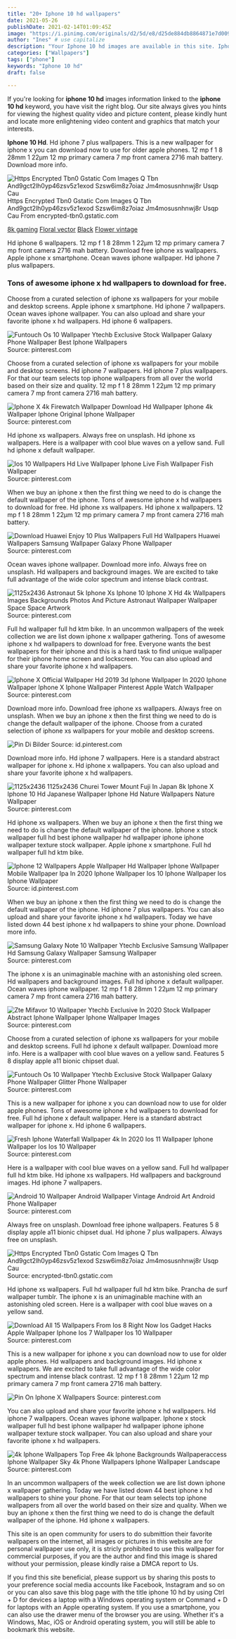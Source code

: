 ```yaml
---
title: "20+ Iphone 10 hd wallpapers"
date: 2021-05-26
publishDate: 2021-02-14T01:09:45Z
image: "https://i.pinimg.com/originals/d2/5d/e8/d25de884db8864871e7d0091b657cef8.jpg"
author: "Ines" # use capitalize
description: "Your Iphone 10 hd images are available in this site. Iphone 10 hd are a topic that is being searched for and liked by netizens now. You can Find and Download the Iphone 10 hd files here. Download all free photos and vectors."
categories: ["Wallpapers"]
tags: ["phone"]
keywords: "Iphone 10 hd"
draft: false

---
```


If you're looking for **iphone 10 hd** images information linked to the **iphone 10 hd** keyword, you have visit the right  blog.  Our site always  gives you  hints  for viewing  the highest  quality video and picture  content, please kindly hunt and locate more enlightening video content and graphics  that match your interests.

**Iphone 10 Hd**. Hd iphone 7 plus wallpapers. This is a new wallpaper for iphone x you can download now to use for older apple phones. 12 mp f 1 8 28mm 1 22µm 12 mp primary camera 7 mp front camera 2716 mah battery. Download more info.

![Https Encrypted Tbn0 Gstatic Com Images Q Tbn And9gct2lh0yp46zsv5z1exod Szsw6im8z7oiaz Jm4mosusnhnwj8r Usqp Cau](/search?q=ios+13+wallpaper&amp;tbm=isch&amp;tbs=isz:l "Https Encrypted Tbn0 Gstatic Com Images Q Tbn And9gct2lh0yp46zsv5z1exod Szsw6im8z7oiaz Jm4mosusnhnwj8r Usqp Cau")
Https Encrypted Tbn0 Gstatic Com Images Q Tbn And9gct2lh0yp46zsv5z1exod Szsw6im8z7oiaz Jm4mosusnhnwj8r Usqp Cau From encrypted-tbn0.gstatic.com

[8k gaming](/8k-gaming/)
[Floral vector](/floral-vector/)
[Black](/black/)
[Flower vintage](/flower-vintage/)

Hd iphone 6 wallpapers. 12 mp f 1 8 28mm 1 22µm 12 mp primary camera 7 mp front camera 2716 mah battery. Download free iphone xs wallpapers. Apple iphone x smartphone. Ocean waves iphone wallpaper. Hd iphone 7 plus wallpapers.

### Tons of awesome iphone x hd wallpapers to download for free.

Choose from a curated selection of iphone xs wallpapers for your mobile and desktop screens. Apple iphone x smartphone. Hd iphone 7 wallpapers. Ocean waves iphone wallpaper. You can also upload and share your favorite iphone x hd wallpapers. Hd iphone 6 wallpapers.


![Funtouch Os 10 Wallpaper Ytechb Exclusive Stock Wallpaper Galaxy Phone Wallpaper Best Iphone Wallpapers](https://i.pinimg.com/originals/11/74/c5/1174c5a36a5608d65be8b369b4647584.jpg "Funtouch Os 10 Wallpaper Ytechb Exclusive Stock Wallpaper Galaxy Phone Wallpaper Best Iphone Wallpapers")
Source: pinterest.com

Choose from a curated selection of iphone xs wallpapers for your mobile and desktop screens. Hd iphone 7 wallpapers. Hd iphone 7 plus wallpapers. For that our team selects top iphone wallpapers from all over the world based on their size and quality. 12 mp f 1 8 28mm 1 22µm 12 mp primary camera 7 mp front camera 2716 mah battery.

![Iphone X 4k Firewatch Wallpaper Download Hd Wallpaper Iphone 4k Wallpaper Iphone Original Iphone Wallpaper](https://i.pinimg.com/originals/cf/9e/ee/cf9eee5a55777a603ce2d864dbc431c4.png "Iphone X 4k Firewatch Wallpaper Download Hd Wallpaper Iphone 4k Wallpaper Iphone Original Iphone Wallpaper")
Source: pinterest.com

Hd iphone xs wallpapers. Always free on unsplash. Hd iphone xs wallpapers. Here is a wallpaper with cool blue waves on a yellow sand. Full hd iphone x default wallpaper.

![Ios 10 Wallpapers Hd Live Wallpaper Iphone Live Fish Wallpaper Fish Wallpaper](https://i.pinimg.com/originals/78/34/de/7834de72de2a3d4da506d3599a9e9f50.jpg "Ios 10 Wallpapers Hd Live Wallpaper Iphone Live Fish Wallpaper Fish Wallpaper")
Source: pinterest.com

When we buy an iphone x then the first thing we need to do is change the default wallpaper of the iphone. Tons of awesome iphone x hd wallpapers to download for free. Hd iphone xs wallpapers. Hd iphone x wallpapers. 12 mp f 1 8 28mm 1 22µm 12 mp primary camera 7 mp front camera 2716 mah battery.

![Download Huawei Enjoy 10 Plus Wallpapers Full Hd Wallpapers Huawei Wallpapers Samsung Wallpaper Galaxy Phone Wallpaper](https://i.pinimg.com/736x/4b/38/06/4b38065ca9533b77e0934e27b0f17c0f.jpg "Download Huawei Enjoy 10 Plus Wallpapers Full Hd Wallpapers Huawei Wallpapers Samsung Wallpaper Galaxy Phone Wallpaper")
Source: pinterest.com

Ocean waves iphone wallpaper. Download more info. Always free on unsplash. Hd wallpapers and background images. We are excited to take full advantage of the wide color spectrum and intense black contrast.

![1125x2436 Astronaut 5k Iphone Xs Iphone 10 Iphone X Hd 4k Wallpapers Images Backgrounds Photos And Picture Astronaut Wallpaper Wallpaper Space Space Artwork](https://i.pinimg.com/originals/de/e9/13/dee913a660d221207954d3298187bcd6.jpg "1125x2436 Astronaut 5k Iphone Xs Iphone 10 Iphone X Hd 4k Wallpapers Images Backgrounds Photos And Picture Astronaut Wallpaper Wallpaper Space Space Artwork")
Source: pinterest.com

Full hd wallpaper full hd ktm bike. In an uncommon wallpapers of the week collection we are list down iphone x wallpaper gathering. Tons of awesome iphone x hd wallpapers to download for free. Everyone wants the best wallpapers for their iphone and this is a hard task to find unique wallpaper for their iphone home screen and lockscreen. You can also upload and share your favorite iphone x hd wallpapers.

![Iphone X Official Wallpaper Hd 2019 3d Iphone Wallpaper In 2020 Iphone Wallpaper Iphone X Iphone Wallpaper Pinterest Apple Watch Wallpaper](https://i.pinimg.com/originals/8c/e3/54/8ce354f534f1af3889b521cffc994476.jpg "Iphone X Official Wallpaper Hd 2019 3d Iphone Wallpaper In 2020 Iphone Wallpaper Iphone X Iphone Wallpaper Pinterest Apple Watch Wallpaper")
Source: pinterest.com

Download more info. Download free iphone xs wallpapers. Always free on unsplash. When we buy an iphone x then the first thing we need to do is change the default wallpaper of the iphone. Choose from a curated selection of iphone xs wallpapers for your mobile and desktop screens.

![Pin Di Bilder](https://i.pinimg.com/originals/11/45/c1/1145c15eb7c0bf49f7db50ad8a5efb85.jpg "Pin Di Bilder")
Source: id.pinterest.com

Download more info. Hd iphone 7 wallpapers. Here is a standard abstract wallpaper for iphone x. Hd iphone x wallpapers. You can also upload and share your favorite iphone x hd wallpapers.

![1125x2436 1125x2436 Churei Tower Mount Fuji In Japan 8k Iphone X Iphone 10 Hd Japanese Wallpaper Iphone Hd Nature Wallpapers Nature Wallpaper](https://i.pinimg.com/originals/9e/bc/92/9ebc92c1bc3d5994421b56097b2fda2b.jpg "1125x2436 1125x2436 Churei Tower Mount Fuji In Japan 8k Iphone X Iphone 10 Hd Japanese Wallpaper Iphone Hd Nature Wallpapers Nature Wallpaper")
Source: pinterest.com

Hd iphone xs wallpapers. When we buy an iphone x then the first thing we need to do is change the default wallpaper of the iphone. Iphone x stock wallpaper full hd best iphone wallpaper hd wallpaper iphone iphone wallpaper texture stock wallpaper. Apple iphone x smartphone. Full hd wallpaper full hd ktm bike.

![Iphone 12 Wallpapers Apple Wallpaper Hd Wallpaper Iphone Wallpaper Mobile Wallpaper Ipa In 2020 Iphone Wallpaper Ios 10 Iphone Wallpaper Ios Iphone Wallpaper](https://i.pinimg.com/originals/fb/35/f5/fb35f5c397884ebadd446c11461f650e.jpg "Iphone 12 Wallpapers Apple Wallpaper Hd Wallpaper Iphone Wallpaper Mobile Wallpaper Ipa In 2020 Iphone Wallpaper Ios 10 Iphone Wallpaper Ios Iphone Wallpaper")
Source: id.pinterest.com

When we buy an iphone x then the first thing we need to do is change the default wallpaper of the iphone. Hd iphone 7 plus wallpapers. You can also upload and share your favorite iphone x hd wallpapers. Today we have listed down 44 best iphone x hd wallpapers to shine your phone. Download more info.

![Samsung Galaxy Note 10 Wallpaper Ytechb Exclusive Samsung Wallpaper Hd Samsung Galaxy Wallpaper Samsung Wallpaper](https://i.pinimg.com/736x/3e/21/f8/3e21f87519603565623b88002f9c728c.jpg "Samsung Galaxy Note 10 Wallpaper Ytechb Exclusive Samsung Wallpaper Hd Samsung Galaxy Wallpaper Samsung Wallpaper")
Source: pinterest.com

The iphone x is an unimaginable machine with an astonishing oled screen. Hd wallpapers and background images. Full hd iphone x default wallpaper. Ocean waves iphone wallpaper. 12 mp f 1 8 28mm 1 22µm 12 mp primary camera 7 mp front camera 2716 mah battery.

![Zte Mifavor 10 Wallpaper Ytechb Exclusive In 2020 Stock Wallpaper Abstract Iphone Wallpaper Iphone Wallpaper Images](https://i.pinimg.com/originals/8d/e0/3b/8de03b59a664bc2cbecdafe907e19669.jpg "Zte Mifavor 10 Wallpaper Ytechb Exclusive In 2020 Stock Wallpaper Abstract Iphone Wallpaper Iphone Wallpaper Images")
Source: pinterest.com

Choose from a curated selection of iphone xs wallpapers for your mobile and desktop screens. Full hd iphone x default wallpaper. Download more info. Here is a wallpaper with cool blue waves on a yellow sand. Features 5 8 display apple a11 bionic chipset dual.

![Funtouch Os 10 Wallpaper Ytechb Exclusive Stock Wallpaper Galaxy Phone Wallpaper Glitter Phone Wallpaper](https://i.pinimg.com/originals/de/a1/2b/dea12bf6e82d3c1815c6194edabe00e5.jpg "Funtouch Os 10 Wallpaper Ytechb Exclusive Stock Wallpaper Galaxy Phone Wallpaper Glitter Phone Wallpaper")
Source: pinterest.com

This is a new wallpaper for iphone x you can download now to use for older apple phones. Tons of awesome iphone x hd wallpapers to download for free. Full hd iphone x default wallpaper. Here is a standard abstract wallpaper for iphone x. Hd iphone 6 wallpapers.

![Fresh Iphone Waterfall Wallpaper 4k In 2020 Ios 11 Wallpaper Iphone Wallpaper Ios Ios 10 Wallpaper](https://i.pinimg.com/originals/48/70/f1/4870f159d6921bb06e6999bc6f5ca892.jpg "Fresh Iphone Waterfall Wallpaper 4k In 2020 Ios 11 Wallpaper Iphone Wallpaper Ios Ios 10 Wallpaper")
Source: pinterest.com

Here is a wallpaper with cool blue waves on a yellow sand. Full hd wallpaper full hd ktm bike. Hd iphone xs wallpapers. Hd wallpapers and background images. Hd iphone 7 wallpapers.

![Android 10 Wallpaper Android Wallpaper Vintage Android Art Android Phone Wallpaper](https://i.pinimg.com/originals/19/1c/c8/191cc80670878750fd822f5e8b27c105.png "Android 10 Wallpaper Android Wallpaper Vintage Android Art Android Phone Wallpaper")
Source: pinterest.com

Always free on unsplash. Download free iphone wallpapers. Features 5 8 display apple a11 bionic chipset dual. Hd iphone 7 plus wallpapers. Always free on unsplash.

![Https Encrypted Tbn0 Gstatic Com Images Q Tbn And9gct2lh0yp46zsv5z1exod Szsw6im8z7oiaz Jm4mosusnhnwj8r Usqp Cau](/search?q=ios+13+wallpaper&amp;tbm=isch&amp;tbs=isz:l "Https Encrypted Tbn0 Gstatic Com Images Q Tbn And9gct2lh0yp46zsv5z1exod Szsw6im8z7oiaz Jm4mosusnhnwj8r Usqp Cau")
Source: encrypted-tbn0.gstatic.com

Hd iphone xs wallpapers. Full hd wallpaper full hd ktm bike. Prancha de surf wallpaper tumblr. The iphone x is an unimaginable machine with an astonishing oled screen. Here is a wallpaper with cool blue waves on a yellow sand.

![Download All 15 Wallpapers From Ios 8 Right Now Ios Gadget Hacks Apple Wallpaper Iphone Ios 7 Wallpaper Ios 10 Wallpaper](https://i.pinimg.com/originals/59/71/ea/5971eae71a25ff5208e64ffed92ceda3.jpg "Download All 15 Wallpapers From Ios 8 Right Now Ios Gadget Hacks Apple Wallpaper Iphone Ios 7 Wallpaper Ios 10 Wallpaper")
Source: pinterest.com

This is a new wallpaper for iphone x you can download now to use for older apple phones. Hd wallpapers and background images. Hd iphone x wallpapers. We are excited to take full advantage of the wide color spectrum and intense black contrast. 12 mp f 1 8 28mm 1 22µm 12 mp primary camera 7 mp front camera 2716 mah battery.

![Pin On Iphone X Wallpapers](https://i.pinimg.com/originals/d8/9a/aa/d89aaabe35655cd08fda2e1a3f8b809c.jpg "Pin On Iphone X Wallpapers")
Source: pinterest.com

You can also upload and share your favorite iphone x hd wallpapers. Hd iphone 7 wallpapers. Ocean waves iphone wallpaper. Iphone x stock wallpaper full hd best iphone wallpaper hd wallpaper iphone iphone wallpaper texture stock wallpaper. You can also upload and share your favorite iphone x hd wallpapers.

![4k Iphone Wallpapers Top Free 4k Iphone Backgrounds Wallpaperaccess Iphone Wallpaper Sky 4k Phone Wallpapers Iphone Wallpaper Landscape](https://i.pinimg.com/originals/d2/5d/e8/d25de884db8864871e7d0091b657cef8.jpg "4k Iphone Wallpapers Top Free 4k Iphone Backgrounds Wallpaperaccess Iphone Wallpaper Sky 4k Phone Wallpapers Iphone Wallpaper Landscape")
Source: pinterest.com

In an uncommon wallpapers of the week collection we are list down iphone x wallpaper gathering. Today we have listed down 44 best iphone x hd wallpapers to shine your phone. For that our team selects top iphone wallpapers from all over the world based on their size and quality. When we buy an iphone x then the first thing we need to do is change the default wallpaper of the iphone. Hd iphone x wallpapers.

This site is an open community for users to do submittion their favorite wallpapers on the internet, all images or pictures in this website are for personal wallpaper use only, it is stricly prohibited to use this wallpaper for commercial purposes, if you are the author and find this image is shared without your permission, please kindly raise a DMCA report to Us.

If you find this site beneficial, please support us by sharing this posts to your preference social media accounts like Facebook, Instagram and so on or you can also save this blog page with the title iphone 10 hd by using Ctrl + D for devices a laptop with a Windows operating system or Command + D for laptops with an Apple operating system. If you use a smartphone, you can also use the drawer menu of the browser you are using. Whether it's a Windows, Mac, iOS or Android operating system, you will still be able to bookmark this website.
